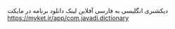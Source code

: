 دیکشنری انگلیسی به فارسی آفلاین
لینک دانلود برنامه در مایکت 
https://myket.ir/app/com.javadi.dictionary

